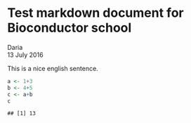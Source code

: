 # Test markdown document for Bioconductor school
Daria  
13 July 2016  



This is a nice english sentence.


```r
a <- 1+3
b <- 4+5
c <- a+b
c
```

```
## [1] 13
```

